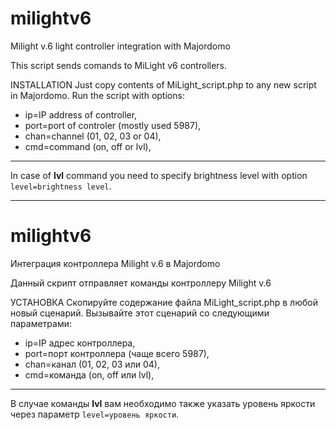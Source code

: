 # milightv6
Milight v.6 light controller integration with Majordomo

This script sends comands to MiLight v6 controllers.

INSTALLATION
Just copy contents of MiLight_script.php to any new script in Majordomo. Run the script with options:
* ip=IP address of controller,
* port=port of controler (mostly used 5987),
* chan=channel (01, 02, 03 or 04),
* cmd=command (on, off or lvl),
---
In case of **lvl** command you need to specify brightness level with option `level=brightness level`.

------------------------------------------------------------------------------------------------------------------

# milightv6
Интеграция контроллера Milight v.6 в Majordomo

Данный скрипт отправляет команды контроллеру Milight v.6

УСТАНОВКА
Скопируйте содержание файла MiLight_script.php в любой новый сценарий. Вызывайте этот сценарий со следующими параметрами:
* ip=IP адрес контроллера,
* port=порт контроллера (чаще всего 5987),
* chan=канал (01, 02, 03 или 04),
* cmd=команда (on, off или lvl),
---
В случае команды **lvl** вам необходимо также указать уровень яркости через параметр `level=уровень яркости`.
